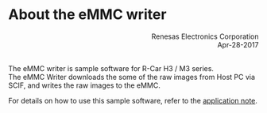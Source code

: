 About the eMMC writer
=====================
<Div Align="right">
Renesas Electronics Corporation<BR>
Apr-28-2017
</Div><BR>

The eMMC writer is sample software for R-Car H3 / M3 series.  
The eMMC Writer downloads the some of the raw images from Host PC via SCIF, and writes the raw images to the eMMC.

For details on how to use this sample software, refer to the [application note](docs/application-note.md).
